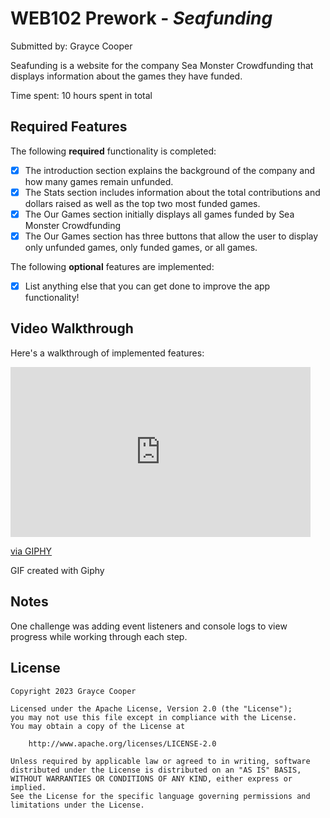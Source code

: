 # WEB102 Prework - *Seafunding*

Submitted by: Grayce Cooper

Seafunding is a website for the company Sea Monster Crowdfunding that displays information about the games they have funded.

Time spent: 10 hours spent in total

## Required Features

The following **required** functionality is completed:

* [x] The introduction section explains the background of the company and how many games remain unfunded.
* [x] The Stats section includes information about the total contributions and dollars raised as well as the top two most funded games.
* [x] The Our Games section initially displays all games funded by Sea Monster Crowdfunding
* [x] The Our Games section has three buttons that allow the user to display only unfunded games, only funded games, or all games.

The following **optional** features are implemented:

* [x] List anything else that you can get done to improve the app functionality!

## Video Walkthrough

Here's a walkthrough of implemented features:

<iframe src="https://giphy.com/embed/2Jqs1rTioGf2RgK9Np" width="480" height="272" frameBorder="0" class="giphy-embed" allowFullScreen></iframe><p><a href="https://giphy.com/gifs/2Jqs1rTioGf2RgK9Np">via GIPHY</a></p>

<!-- Replace this with whatever GIF tool you used! -->
GIF created with Giphy  
<!-- Recommended tools:
[Kap](https://getkap.co/) for macOS
[ScreenToGif](https://www.screentogif.com/) for Windows
[peek](https://github.com/phw/peek) for Linux. -->

## Notes

One challenge was adding event listeners and console logs to view progress while working through each step.

## License

    Copyright 2023 Grayce Cooper

    Licensed under the Apache License, Version 2.0 (the "License");
    you may not use this file except in compliance with the License.
    You may obtain a copy of the License at

        http://www.apache.org/licenses/LICENSE-2.0

    Unless required by applicable law or agreed to in writing, software
    distributed under the License is distributed on an "AS IS" BASIS,
    WITHOUT WARRANTIES OR CONDITIONS OF ANY KIND, either express or implied.
    See the License for the specific language governing permissions and
    limitations under the License.

